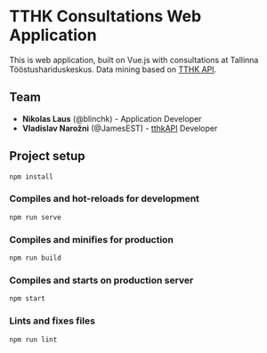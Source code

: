 # TTHK Consultations Web Application
This is web application, built on Vue.js with consultations at Tallinna Tööstushariduskeskus.
Data mining based on [TTHK API](https://github.com/bredbrains/tthk-api).

## Team
* **Nikolas Laus** (@blinchk) - Application Developer
* **Vladislav Narožni** (@JamesEST) - [tthkAPI](https://github.com/bredbrains/tthk-api) Developer

## Project setup
```
npm install
```

### Compiles and hot-reloads for development
```
npm run serve
```

### Compiles and minifies for production
```
npm run build
```

### Compiles and starts on production server
```
npm start
```

### Lints and fixes files
```
npm run lint
```
